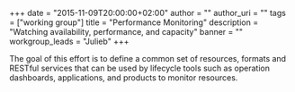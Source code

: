+++
date = "2015-11-09T20:00:00+02:00"
author = ""
author_uri = ""
tags = ["working group"]
title = "Performance Monitoring"
description = "Watching availability, performance, and capacity"
banner = ""
workgroup_leads = "Julieb"
+++

The goal of this effort is to define a common set of resources, formats and RESTful services that can be used by lifecycle tools such as operation dashboards, applications, and products to monitor resources.